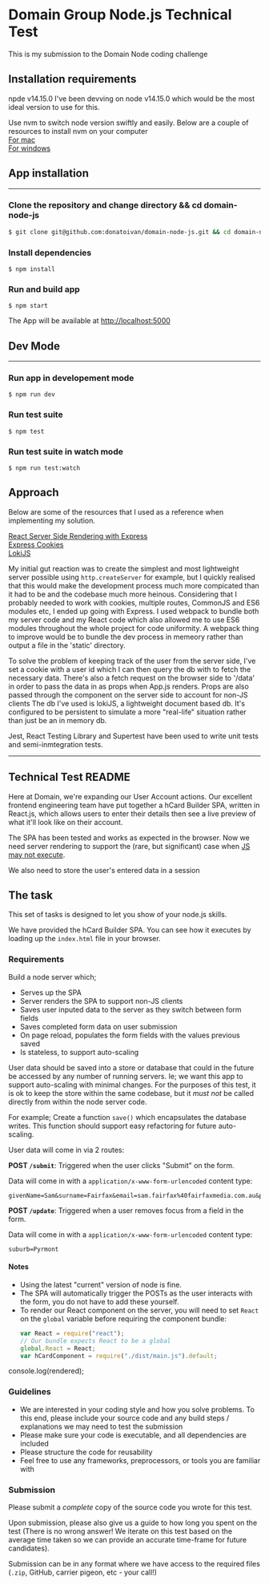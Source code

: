 # Domain Group Node.js Technical Test

This is my submission to the Domain Node coding challenge

## Installation requirements

npde v14.15.0
I've been devving on node v14.15.0 which would be the most ideal version to use for this.

Use nvm to switch node version swiftly and easily. Below are a couple of resources to install nvm on your computer<br> [For mac](https://tecadmin.net/install-nvm-macos-with-homebrew/)
<br>[For windows](https://dev.to/skaytech/how-to-install-node-version-manager-nvm-for-windows-10-4nbi)

## App installation

---

### Clone the repository and change directory && cd domain-node-js

```bash
$ git clone git@github.com:donatoivan/domain-node-js.git && cd domain-node-js
```

### Install dependencies

```
$ npm install
```

### Run and build app

```
$ npm start
```

The App will be available at [http://localhost:5000](http://localhost5000)

## Dev Mode

---

### Run app in developement mode

```
$ npm run dev
```

### Run test suite

```
$ npm test
```

### Run test suite in watch mode

```
$ npm run test:watch
```

## Approach

Below are some of the resources that I used as a reference when implementing my solution.

[React Server Side Rendering with Express](https://danlegion.medium.com/react-server-side-rendering-with-express-b6faf56ce22)  </br>
[Express Cookies](https://alligator.io/nodejs/express-cookies/) </br>
[LokiJS](https://github.com/techfort/LokiJS)

My initial gut reaction was to create the simplest and most lightweight server possible using `http.createServer` for example, but I quickly realised that this would make the development process much more compicated than it had to be and the codebase much more heinous. Considering that I probably needed to work with cookies, multiple routes, CommonJS and ES6 modules etc, I ended up going with Express. I used webpack to bundle both my server code and my React code which also allowed me to use ES6 modules throughout the whole project for code uniformity. A webpack thing to improve would be to bundle the dev process in memeory rather than output a file in the 'static' directory.

To solve the problem of keeping track of the user from the server side, I've set a cookie with a user id which I can then query the db with to fetch the necessary data. There's also a fetch request on the browser side to '/data' in order to pass the data in as props when App.js renders. Props are also passed through the component on the server side to account for non-JS clients  The db I've used is lokiJS, a lightweight document based db. It's configured to be persistent to simulate a more "real-life" situation rather than just be an in memory db.

Jest, React Testing Library and Supertest have been used to write unit tests and semi-inmtegration tests.


---
## Technical Test README

Here at Domain, we're expanding our User Account actions.
Our excellent frontend engineering team have put together a hCard Builder SPA,
written in React.js,
which allows users to enter their details
then see a live preview of what it'll look like on their account.

The SPA has been tested and works as expected in the browser.
Now we need server rendering to support the
(rare, but significant)
case when
[JS may not execute](http://kryogenix.org/code/browser/everyonehasjs.html).

We also need to store the user's entered data in a session

## The task

This set of tasks is designed to let you show of your node.js skills.

We have provided the hCard Builder SPA.
You can see how it executes by loading up the `index.html` file in your browser.

### Requirements

Build a node server which;

- Serves up the SPA
- Server renders the SPA to support non-JS clients
- Saves user inputed data to the server as they switch between form fields
- Saves completed form data on user submission
- On page reload, populates the form fields with the values previous saved
- Is stateless, to support auto-scaling

User data should be saved into a store or database
that could in the future be accessed by any number of running servers.
Ie; we want this app to support auto-scaling with minimal changes.
For the purposes of this test,
it is ok to keep the store within the same codebase,
but it _must not_ be called directly from within the node server code.

For example;
Create a function `save()` which encapsulates the database writes.
This function should support easy refactoring for future auto-scaling.

User data will come in via 2 routes:

**POST `/submit`**:
Triggered when the user clicks "Submit" on the form.

Data will come in with a `application/x-www-form-urlencoded` content type:

```
givenName=Sam&surname=Fairfax&email=sam.fairfax%40fairfaxmedia.com.au&phone=0292822833&houseNumber=100&street=Harris+Street&suburb=Pyrmont&state=NSW&postcode=2009&country=Australia
```

**POST `/update`**:
Triggered when a user removes focus from a field in the form.

Data will come in with a `application/x-www-form-urlencoded` content type:

```
suburb=Pyrmont
```

#### Notes

- Using the latest "current" version of node is fine.
- The SPA will automatically trigger the POSTs as the user interacts with the
  form,
  you do not have to add these yourself.
- To render our React component on the server, you will need to set `React` on
  the `global` variable before requiring the component bundle:
  ```javascript
  var React = require("react");
  // Our bundle expects React to be a global
  global.React = React;
  var hCardComponent = require("./dist/main.js").default;
  ```

console.log(rendered);

### Guidelines

- We are interested in your coding style and how you solve problems.
  To this end,
  please include your source code and any build steps / explanations we may
  need to test the submission
- Please make sure your code is executable,
  and all dependencies are included
- Please structure the code for reusability
- Feel free to use any frameworks, preprocessors, or tools you are familiar with

### Submission

Please submit a _complete_ copy of the source code you wrote for this test.

Upon submission, please also give us a guide to how long you spent on the test
(There is no wrong answer! We iterate on this test based on the average time
taken so we can provide an accurate time-frame for future candidates).

Submission can be in any format where we have access to the required files
(`.zip`, GitHub, carrier pigeon, etc - your call!)
